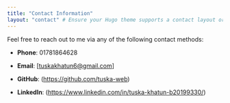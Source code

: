 ```yaml
---
title: "Contact Information"
layout: "contact" # Ensure your Hugo theme supports a contact layout or customize it
---
```


Feel free to reach out to me via any of the following contact methods:

- **Phone**:  01781864628  
  
- **Email**:  [tuskakhatun6@gmail.com]

- **GitHub**: (https://github.com/tuska-web)

- **LinkedIn**: (https://www.linkedin.com/in/tuska-khatun-b20199330/)


